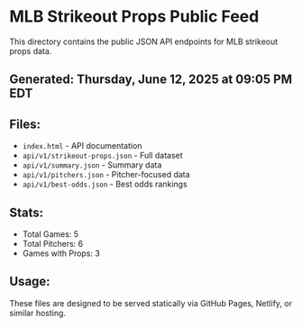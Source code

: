 # MLB Strikeout Props Public Feed

This directory contains the public JSON API endpoints for MLB strikeout props data.

## Generated: Thursday, June 12, 2025 at 09:05 PM EDT

## Files:
- `index.html` - API documentation
- `api/v1/strikeout-props.json` - Full dataset
- `api/v1/summary.json` - Summary data
- `api/v1/pitchers.json` - Pitcher-focused data  
- `api/v1/best-odds.json` - Best odds rankings

## Stats:
- Total Games: 5
- Total Pitchers: 6
- Games with Props: 3

## Usage:
These files are designed to be served statically via GitHub Pages, Netlify, or similar hosting.
